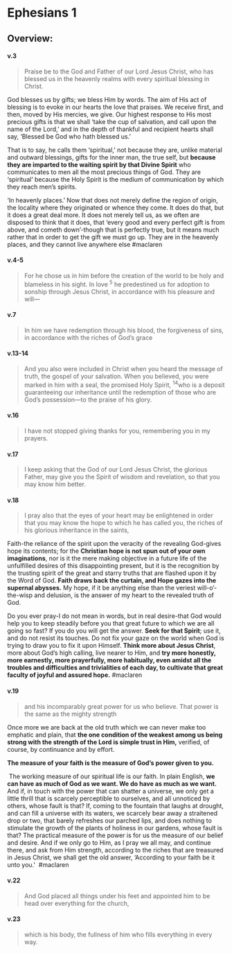 # Ephesians 1

## Overview:



#### v.3
>Praise be to the God and Father of our Lord Jesus Christ, who has blessed us in the heavenly realms with every spiritual blessing in Christ.

God blesses us by gifts; we bless Him by words. The aim of His act of blessing is to evoke in our hearts the love that praises. We receive first, and then, moved by His mercies, we give. Our highest response to His most precious gifts is that we shall ‘take the cup of salvation, and call upon the name of the Lord,’ and in the depth of thankful and recipient hearts shall say, ‘Blessed be God who hath blessed us.’

That is to say, he calls them ‘spiritual,’ not because they are, unlike material and outward blessings, gifts for the inner man, the true self, but **because they are imparted to the waiting spirit by that Divine Spirit** who communicates to men all the most precious things of God. They are ‘spiritual’ because the Holy Spirit is the medium of communication by which they reach men’s spirits.

‘In heavenly places.’ Now that does not merely define the region of origin, the locality where they originated or whence they come. It does do that, but it does a great deal more. It does not merely tell us, as we often are disposed to think that it does, that ‘every good and every perfect gift is from above, and cometh down’-though that is perfectly true, but it means much rather that in order to get the gift we must go up. They are in the heavenly places, and they cannot live anywhere else
#maclaren 

#### v.4-5
>For he chose us in him before the creation of the world to be holy and blameless in his sight. In love <sup>5</sup> he predestined us for adoption to sonship through Jesus Christ, in accordance with his pleasure and will—

#### v.7
>In him we have redemption through his blood, the forgiveness of sins, in accordance with the riches of God’s grace

#### v.13-14
>And you also were included in Christ when you heard the message of truth, the gospel of your salvation. When you believed, you were marked in him with a seal, the promised Holy Spirit, <sup>14</sup>who is a deposit guaranteeing our inheritance until the redemption of those who are God’s possession—to the praise of his glory.

#### v.16
>I have not stopped giving thanks for you, remembering you in my prayers.

#### v.17
>I keep asking that the God of our Lord Jesus Christ, the glorious Father, may give you the Spirit of wisdom and revelation, so that you may know him better.

#### v.18
>I pray also that the eyes of your heart may be enlightened in order that you may know the hope to which he has called you, the riches of his glorious inheritance in the saints,

Faith-the reliance of the spirit upon the veracity of the revealing God-gives hope its contents; for the **Christian hope is not spun out of your own imaginations**, nor is it the mere making objective in a future life of the unfulfilled desires of this disappointing present, but it is the recognition by the trusting spirit of the great and starry truths that are flashed upon it by the Word of God. **Faith draws back the curtain, and Hope gazes into the supernal abysses.** My hope, if it be anything else than the veriest will-o’-the-wisp and delusion, is the answer of my heart to the revealed truth of God.

Do you ever pray-I do not mean in words, but in real desire-that God would help you to keep steadily before you that great future to which we are all going so fast? If you do you will get the answer. **Seek for that Spirit**; use it, and do not resist its touches. Do not fix your gaze on the world when God is trying to draw you to fix it upon Himself. **Think more about Jesus Christ**, more about God’s high calling, live nearer to Him, and **try more honestly, more earnestly, more prayerfully, more habitually, even amidst all the troubles and difficulties and trivialities of each day, to cultivate that great faculty of joyful and assured hope.**
#maclaren 

#### v.19
>and his incomparably great power for us who believe. That power is the same as the mighty strength

Once more we are back at the old truth which we can never make too emphatic and plain, that **the one condition of the weakest among us being strong with the strength of the Lord is simple trust in Him,** verified, of course, by continuance and by effort.

**The measure of your faith is the measure of God’s power given to you.**

 The working measure of our spiritual life is our faith. In plain English, **we can have as much of God as we want. We do have as much as we want.** And if, in touch with the power that can shatter a universe, we only get a little thrill that is scarcely perceptible to ourselves, and all unnoticed by others, whose fault is that? If, coming to the fountain that laughs at drought, and can fill a universe with its waters, we scarcely bear away a straitened drop or two, that barely refreshes our parched lips, and does nothing to stimulate the growth of the plants of holiness in our gardens, whose fault is that? The practical measure of the power is for us the measure of our belief and desire. And if we only go to Him, as I pray we all may, and continue there, and ask from Him strength, according to the riches that are treasured in Jesus Christ, we shall get the old answer, ‘According to your faith be it unto you.'
 #maclaren 

#### v.22
>And God placed all things under his feet and appointed him to be head over everything for the church,

#### v.23
>which is his body, the fullness of him who fills everything in every way.

